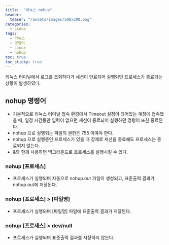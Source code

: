 ```yaml
---
title:  "리눅스 nohup"
header:
  teaser: "/assets/images/500x300.png"
categories: 
  - Linux
tags:
  - 리눅스
  - 명령어
  - Linux
  - nohup
toc: true
toc_sticky: true
---
```


리눅스 터미널에서 로그를 조회하다가 세션이 만료되어 실행되던 프로세스가 종료되는 상황이 발생하였다.

## nohup 명령어

- 기본적으로 리눅스 터미널 접속 환경에서 Timeout 설정이 되어있는 계정에 접속했을 때, 일정 시간동안 입력이 없으면 세션이 종료되어 실행하던 명령어 또한 종료된다.
- nohup 으로 실행되는 파일의 권한은 755 이여야 한다.
- nohup 으로 실행중인 프로세스가 있을 때 강제로 세션을 종료해도 프로세스는 종료되지 않는다.
- &와 함께 사용하면 백그라운드로 프로세스를 실행시킬 수 있다.

### nohup [프로세스]

- 프로세스가 실행되며 자동으로 nohup.out 파일이 생성되고, 표준출력 결과가 nohup.out에 저장된다.

### nohup [프로세스] > [파일명]

- 프로세스가 실행되며 [파일명] 파일에 표준출력 결과가 저장된다.

### nohup [프로세스] > dev/null

- 프로세스가 실행되며 표준출력 결과를 저장하지 않는다.